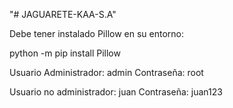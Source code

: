 "# JAGUARETE-KAA-S.A" 

Debe tener instalado Pillow en su entorno:

python -m pip install Pillow


Usuario Administrador: admin
Contraseña: root

Usuario no administrador: juan
Contraseña: juan123

